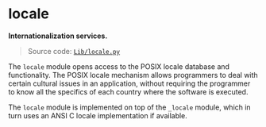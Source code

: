 # locale

**Internationalization services.**

> Source code: [`Lib/locale.py`](https://github.com/python/cpython/tree/3.11/Lib/locale.py)

The `locale` module opens access to the POSIX locale database and functionality. The POSIX locale mechanism allows programmers to deal with certain cultural issues in an application, without requiring the programmer to know all the specifics of each country where the software is executed.

The `locale` module is implemented on top of the `_locale` module, which in turn uses an ANSI C locale implementation if available.